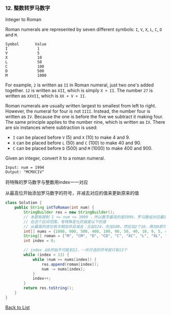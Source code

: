 ###  12. 整数转罗马数字

Integer to Roman

Roman numerals are represented by seven different symbols: `I`, `V`, `X`, `L`, `C`, `D` and `M`.

```
Symbol       Value
I             1
V             5
X             10
L             50
C             100
D             500
M             1000
```

For example, `2` is written as `II` in Roman numeral, just two one's added together. `12` is written as `XII`, which is simply `X + II`. The number `27` is written as `XXVII`, which is `XX + V + II`.

Roman numerals are usually written largest to smallest from left to right. However, the numeral for four is not `IIII`. Instead, the number four is written as `IV`. Because the one is before the five we subtract it making four. The same principle applies to the number nine, which is written as `IX`. There are six instances where subtraction is used:

- `I` can be placed before `V` (5) and `X` (10) to make 4 and 9. 
- `X` can be placed before `L` (50) and `C` (100) to make 40 and 90. 
- `C` can be placed before `D` (500) and `M` (1000) to make 400 and 900.

Given an integer, convert it to a roman numeral.

```
Input: num = 1994
Output: "MCMXCIV"
```

将特殊的罗马数字与整数用index一一对应

从最高位开始添加罗马数字的符号，并减去对应的值来更新原来的值

```java
class Solution {
    public String intToRoman(int num) {
        StringBuilder res = new StringBuilder();
        // 本题有限制 1 <= num <= 3999 ，所以数字最高的是3999，罗马数组对应最高只需要"M"
        // 在这个区间范围，有特殊变化的就是以下的值
        // 从最高的进位依次相加并且减去：比如124，先加100，然后加2个10，再加4即可
        int[] nums = {1000, 900, 500, 400, 100, 90, 50, 40, 10, 9, 5, 4, 1};
        String[] roman = {"M", "CM", "D", "CD", "C", "XC", "L", "XL", "X", "IX", "V", "IV", "I"};
        int index = 0;

        // index 从0开始不可能到12，一共可选的符号就只有13个
        while (index < 13) {
            while (num >= nums[index]) {
                res.append(roman[index]);
                num -= nums[index];
            }
            index++;
        }
        return res.toString();
    }
}
```



[Back to List](https://github.com/xiaoshuzhao/leetcode-notes-java/blob/main/%E6%95%B0%E6%8D%AE%E7%BB%93%E6%9E%84/%E5%AD%97%E7%AC%A6%E4%B8%B2/String%20List.md)
